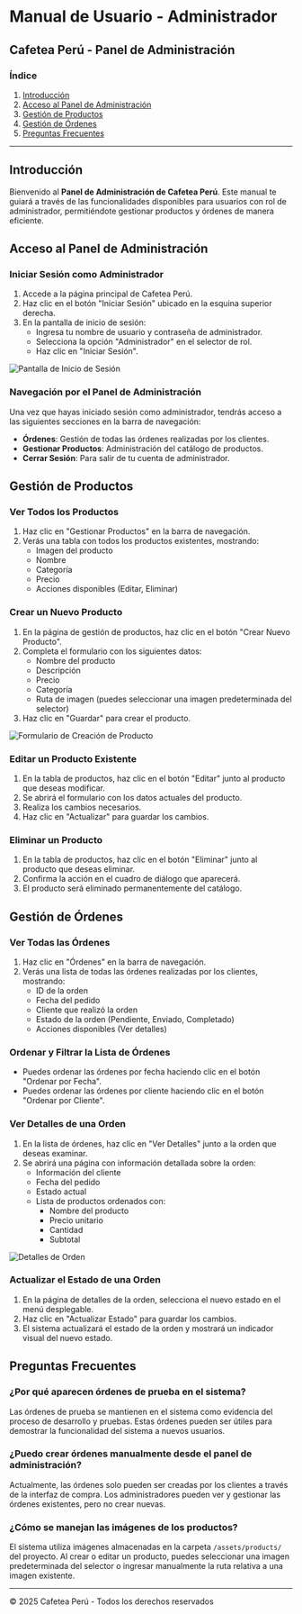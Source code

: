 # Manual de Usuario - Administrador

## Cafetea Perú - Panel de Administración

### Índice
1. [Introducción](#introducción)
2. [Acceso al Panel de Administración](#acceso-al-panel-de-administración)
3. [Gestión de Productos](#gestión-de-productos)
4. [Gestión de Órdenes](#gestión-de-órdenes)
5. [Preguntas Frecuentes](#preguntas-frecuentes)

---

## Introducción

Bienvenido al **Panel de Administración de Cafetea Perú**. Este manual te guiará a través de las funcionalidades disponibles para usuarios con rol de administrador, permitiéndote gestionar productos y órdenes de manera eficiente.

## Acceso al Panel de Administración

### Iniciar Sesión como Administrador

1. Accede a la página principal de Cafetea Perú.
2. Haz clic en el botón "Iniciar Sesión" ubicado en la esquina superior derecha.
3. En la pantalla de inicio de sesión:
   - Ingresa tu nombre de usuario y contraseña de administrador.
   - Selecciona la opción "Administrador" en el selector de rol.
   - Haz clic en "Iniciar Sesión".

![Pantalla de Inicio de Sesión](./imagenes/login-admin.png)

### Navegación por el Panel de Administración

Una vez que hayas iniciado sesión como administrador, tendrás acceso a las siguientes secciones en la barra de navegación:

- **Órdenes**: Gestión de todas las órdenes realizadas por los clientes.
- **Gestionar Productos**: Administración del catálogo de productos.
- **Cerrar Sesión**: Para salir de tu cuenta de administrador.

## Gestión de Productos

### Ver Todos los Productos

1. Haz clic en "Gestionar Productos" en la barra de navegación.
2. Verás una tabla con todos los productos existentes, mostrando:
   - Imagen del producto
   - Nombre
   - Categoría
   - Precio
   - Acciones disponibles (Editar, Eliminar)

### Crear un Nuevo Producto

1. En la página de gestión de productos, haz clic en el botón "Crear Nuevo Producto".
2. Completa el formulario con los siguientes datos:
   - Nombre del producto
   - Descripción
   - Precio
   - Categoría
   - Ruta de imagen (puedes seleccionar una imagen predeterminada del selector)
3. Haz clic en "Guardar" para crear el producto.

![Formulario de Creación de Producto](./imagenes/crear-producto.png)

### Editar un Producto Existente

1. En la tabla de productos, haz clic en el botón "Editar" junto al producto que deseas modificar.
2. Se abrirá el formulario con los datos actuales del producto.
3. Realiza los cambios necesarios.
4. Haz clic en "Actualizar" para guardar los cambios.

### Eliminar un Producto

1. En la tabla de productos, haz clic en el botón "Eliminar" junto al producto que deseas eliminar.
2. Confirma la acción en el cuadro de diálogo que aparecerá.
3. El producto será eliminado permanentemente del catálogo.

## Gestión de Órdenes

### Ver Todas las Órdenes

1. Haz clic en "Órdenes" en la barra de navegación.
2. Verás una lista de todas las órdenes realizadas por los clientes, mostrando:
   - ID de la orden
   - Fecha del pedido
   - Cliente que realizó la orden
   - Estado de la orden (Pendiente, Enviado, Completado)
   - Acciones disponibles (Ver detalles)

### Ordenar y Filtrar la Lista de Órdenes

- Puedes ordenar las órdenes por fecha haciendo clic en el botón "Ordenar por Fecha".
- Puedes ordenar las órdenes por cliente haciendo clic en el botón "Ordenar por Cliente".

### Ver Detalles de una Orden

1. En la lista de órdenes, haz clic en "Ver Detalles" junto a la orden que deseas examinar.
2. Se abrirá una página con información detallada sobre la orden:
   - Información del cliente
   - Fecha del pedido
   - Estado actual
   - Lista de productos ordenados con:
     - Nombre del producto
     - Precio unitario
     - Cantidad
     - Subtotal

![Detalles de Orden](./imagenes/detalles-orden.png)

### Actualizar el Estado de una Orden

1. En la página de detalles de la orden, selecciona el nuevo estado en el menú desplegable.
2. Haz clic en "Actualizar Estado" para guardar los cambios.
3. El sistema actualizará el estado de la orden y mostrará un indicador visual del nuevo estado.

## Preguntas Frecuentes

### ¿Por qué aparecen órdenes de prueba en el sistema?
Las órdenes de prueba se mantienen en el sistema como evidencia del proceso de desarrollo y pruebas. Estas órdenes pueden ser útiles para demostrar la funcionalidad del sistema a nuevos usuarios.

### ¿Puedo crear órdenes manualmente desde el panel de administración?
Actualmente, las órdenes solo pueden ser creadas por los clientes a través de la interfaz de compra. Los administradores pueden ver y gestionar las órdenes existentes, pero no crear nuevas.

### ¿Cómo se manejan las imágenes de los productos?
El sistema utiliza imágenes almacenadas en la carpeta `/assets/products/` del proyecto. Al crear o editar un producto, puedes seleccionar una imagen predeterminada del selector o ingresar manualmente la ruta relativa a una imagen existente.

---

© 2025 Cafetea Perú - Todos los derechos reservados
